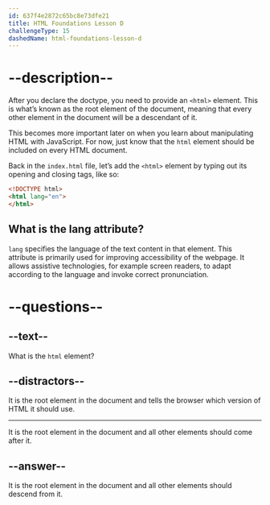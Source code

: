 ```yaml
---
id: 637f4e2872c65bc8e73dfe21
title: HTML Foundations Lesson D
challengeType: 15
dashedName: html-foundations-lesson-d
---
```


# --description--

After you declare the doctype, you need to provide an `<html>` element. This is what’s known as the root element of the document, meaning that every other element in the document will be a descendant of it.

This becomes more important later on when you learn about manipulating HTML with JavaScript. For now, just know that the `html` element should be included on every HTML document.

Back in the `index.html` file, let’s add the `<html>` element by typing out its opening and closing tags, like so:

```html
<!DOCTYPE html>
<html lang="en">
</html>
```

## What is the lang attribute?
`lang` specifies the language of the text content in that element. This attribute is primarily used for improving accessibility of the webpage. It allows assistive technologies, for example screen readers, to adapt according to the language and invoke correct pronunciation.

# --questions--

## --text--

What is the `html` element?

## --distractors--

It is the root element in the document and tells the browser which version of HTML it should use.

---

It is the root element in the document and all other elements should come after it.

## --answer--

It is the root element in the document and all other elements should descend from it.


